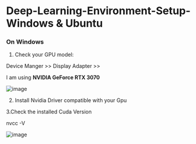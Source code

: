 # Deep-Learning-Environment-Setup-Windows & Ubuntu

### On Windows
1. Check your GPU model:

Device Manger >> Display Adapter >>

I am using **NVIDIA GeForce RTX 3070**

![image](https://user-images.githubusercontent.com/55071205/152475962-cf15b995-1434-4c45-b71f-fc15d5138073.png)

2. Install Nvidia Driver compatible with your Gpu 



3.Check the installed Cuda Version

nvcc -V

![image](https://user-images.githubusercontent.com/55071205/152477689-5d1382dd-3273-42c6-88cb-83adf3b8bf51.png)
